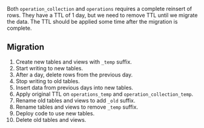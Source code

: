 Both `operation_collection` and `operations` requires a complete reinsert of rows. They have a TTL
of 1 day, but we need to remove TTL until we migrate the data. The TTL should be applied some time
after the migration is complete.

## Migration

1. Create new tables and views with `_temp` suffix.
1. Start writing to new tables.
1. After a day, delete rows from the previous day.
1. Stop writing to old tables.
1. Insert data from previous days into new tables.
1. Apply original TTL on `operations_temp` and `operation_collection_temp`.
1. Rename old tables and views to add `_old` suffix.
1. Rename tables and views to remove `_temp` suffix.
1. Deploy code to use new tables.
1. Delete old tables and views.
